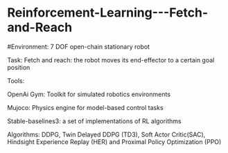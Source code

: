 # Reinforcement-Learning---Fetch-and-Reach
#Environment: 7 DOF open-chain stationary robot


Task: Fetch and reach: the robot moves its end-effector to a certain goal position



Tools:


OpenAi Gym: Toolkit for simulated robotics environments


Mujoco: Physics engine for model-based control tasks


Stable-baselines3: a set of implementations of RL algorithms




Algorithms: DDPG, Twin Delayed DDPG (TD3), Soft Actor Critic(SAC), Hindsight Experience Replay (HER) and Proximal Policy Optimization (PPO)      
